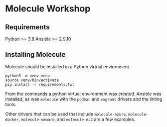 # Molecule Workshop

## Requirements

Python >= 3.8
Ansible >= 2.9.10

## Installing Molecule

Molecule should be installed in a Python virtual environment.

```console
python3 -m venv venv
source venv/bin/activate
pip install -r requirements.txt
```

From the commands a python virtual environment was created. Ansible was installed,
as was `molecule` with the `podman` and `vagrant` drivers and the linting tools.

Other drivers that can be used that include `molecule-azure`, `molecule-docker`,
`molecule-vmware`, and `molecule-ec2` are a few examples.
